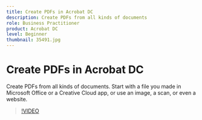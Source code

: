 ```yaml
---
title: Create PDFs in Acrobat DC
description: Create PDFs from all kinds of documents
role: Business Practitioner
product: Acrobat DC
level: Beginner
thumbnail: 35491.jpg
---
```


# Create PDFs in Acrobat DC

Create PDFs from all kinds of documents. Start with a file you made in Microsoft Office or a Creative Cloud app, or use an image, a scan, or even a website.

>[!VIDEO](https://video.tv.adobe.com/v/35491?hidetitle=true)

